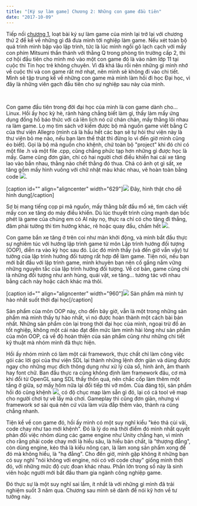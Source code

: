 ```yaml
---
title: "[Ký sự làm game] Chương 2: Những con game đầu tiên"
date: "2017-10-09"
---
```


Tiếp nối [chương 1](http://tongtunggiang.com/vi/2017/10/02/ky-su-lam-game-chuong-1-su-khoi-dau/), loạt bài ký sự làm game của mình lại trở lại với chương thứ 2 để kể về những gì đã đưa mình tới nghiệp làm game. Nếu xét toàn bộ quá trình mình bập vào lập trình, tức là lúc mình ngồi gõ lạch cạch với mấy con phím Mitsumi thần thánh với thằng Q trong phòng tin trường cấp 2, thì cơ hội đầu tiên cho mình mó vào một con game đó là vào năm lớp 11 tại cuộc thi Tin học trẻ không chuyên. Vì đã khá lâu rồi nên những gì mình nhớ về cuộc thi và con game rất mờ nhạt, nên mình sẽ không đi vào chi tiết. Mình sẽ tập trung kể về những con game mà mình làm hồi đi học Đại học, vì đây là những viên gạch đầu tiên cho sự nghiệp sau này của mình.

 

Con game đầu tiên trong đời đại học của mình là con game dành cho... Linux. Hồi ấy học kỳ hè, rảnh háng chẳng biết làm gì, thấy làm mấy ứng dụng đồng hồ báo thức với cả lên lịch nó cứ chán chán, mấy thằng lôi nhau ra làm game. Lọ mọ tìm sách vở kiếm được bộ mã nguồn game viết bằng C của thư viện Allegro (mình cá là hầu hết các bạn sẽ tự hỏi thư viện này là thư viện bỏ mẹ nào, nếu bạn làm thế thật thì đừng lo vì đến giờ mình cũng éo biết). Gọi là bộ mã nguồn cho khệnh, chứ toàn bộ "project" khi đó chỉ có một file .h và một file .cpp, cũng chẳng phức tạp hơn những gì được học là mấy. Game cũng đơn giản, chỉ có hai người chơi điều khiển hai cái xe tăng lao vào bắn nhau, thằng nào chết thằng đó thua. Chả có ảnh ọt gì sất, xe tăng gồm mấy hình vuông với chữ nhật màu khác nhau, vẽ hoàn toàn bằng code ![](assets/image/burn_joss_stick-e1507298028986.png).

\[caption id="" align="aligncenter" width="629"\]![](assets/image/kceku2f.png) Đây, hình thật cho dễ hình dung\[/caption\]

Sợ bị mang tiếng cọp pi mã nguồn, mấy thằng bắt đầu mổ xẻ, tìm cách viết mấy con xe tăng do máy điều khiển. Dù lúc thuyết trình cũng mạnh dạn bốc phét là game của chúng em có AI này nọ, thực ra chỉ có cho tăng đi thẳng, đâm phải tường thì tìm hướng khác, rẽ hoặc quay đầu, chấm hết ![](assets/image/sweat-e1507297981554.png).

Con game bắn xe tăng ở trên coi như màn khởi động, và mình bắt đầu thực sự nghiêm túc với hướng lập trình game từ môn Lập trình hướng đối tượng (OOP), diễn ra vào kỳ học sau đó. Lúc đó mình thấy (và đến giờ vẫn vậy) tư tưởng của lập trình hướng đối tượng rất hợp để làm game. Tiện nói, nếu bạn mới bắt đầu với lập trình game, mình khuyên bạn nên cố gắng nắm vững những nguyên tắc của lập trình hướng đối tượng. Về cơ bản, game cũng chỉ là những đối tượng như anh hùng, quái vật, xe tăng... tương tác với nhau bằng cách này hoặc cách khác mà thôi.

\[caption id="" align="aligncenter" width="960"\]![](https://camo.githubusercontent.com/1e8ead84dc975a16df7f80c803b231aba55109d1/68747470733a2f2f692e696d6775722e636f6d2f324d69736a42412e6a7067) Sản phẩm mà mình tự hào nhất suốt thời đại học\[/caption\]

Sản phẩm của môn OOP này, cho đến bây giờ, vẫn là một trong những sản phẩm mà mình thấy tự hào nhất, vì nó được hoàn thành một cách bài bản nhất. Những sản phẩm còn lại trong thời đại học của mình, ngoại trừ đồ án tốt nghiệp, không một cái nào đạt đến mức làm mình hài lòng như sản phẩm của môn OOP, cả về độ hoàn thiện của sản phẩm cũng như những chi tiết kỹ thuật mà nhóm mình đã thực hiện.

Hồi ấy nhóm mình có làm một cái framework, thực chất chỉ làm công việc gói các lời gọi của thư viện SDL lại thành những lệnh đơn giản và dùng được ngay cho những mục đích thông dụng như xử lý cửa sổ, hình ảnh, âm thanh hay font chữ. Ban đầu thực ra cũng không định làm framework đâu, cơ mà khi đổi từ OpenGL sang SDL thấy thốn quá, nên chắc cốp làm thêm một tầng ở giữa, sợ mấy hôm nữa lại đổi tiếp thì vỡ mồm. Của đáng tội, sản phẩm hồi đó cũng khệnh ![](assets/image/matrix-e1507559558105.png), có độ chục map làm sẵn gì đó, lại có cả tool vẽ map cho người chơi tự vẽ lấy mà chơi. Gameplay thì cũng đơn giản, nhưng vì framework sơ sài quá nên cứ vừa làm vừa đắp thêm vào, thành ra cũng chẳng nhanh.

Tiện kể về con game đó, hồi ấy mình có một suy nghĩ kiểu "kéo thả cùi vãi, code chay như tao mới khệnh". Đó là lý do mà thời điểm đó mình nhất quyết phản đối việc nhóm dùng các game engine như Unity chẳng hạn, vì mình cho rằng phải code chay mới là hiểu sâu, là hiểu bản chất, là "thượng đẳng", còn dùng engine, kéo thả là kiểu nông cạn, là làm xong sản phẩm xong để đó mà không hiểu, là "hạ đẳng". Cho đến giờ, mình gặp không ít những bạn có suy nghĩ "nói không với engine, nói có với code chay" giống mình thời đó, với những mức độ cực đoan khác nhau. Phần lớn trong số này là sinh viên hoặc người mới bắt đầu tham gia ngành công nghiệp game.

Đó thực sự là một suy nghĩ sai lầm, ít nhất là với những gì mình đã trải nghiệm suốt 3 năm qua. Chương sau mình sẽ dành để nói kỹ hơn về tư tưởng này.
